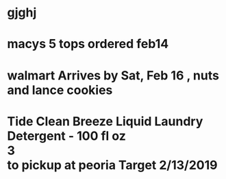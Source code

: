 


gjghj    
===============================================    
macys 5 tops  ordered feb14     
====================================================    
walmart Arrives by Sat, Feb 16   , nuts and lance cookies  
========================================================   
Tide Clean Breeze Liquid Laundry Detergent - 100 fl oz     
3    
to pickup at peoria Target 
2/13/2019    
==================================================
